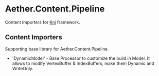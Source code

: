 # Aether.Content.Pipeline
Content Importers for [Kni](https://github.com/kniengine/kni) framework.

## Content Importers

Supporting base library for Aether.Content.Pipeline.

* 'DynamicModel' - Base Processor to customize the build in Model. It allows to modify
VertexBuffer & IndexBuffers, make them Dynamic and WriteOnly.
